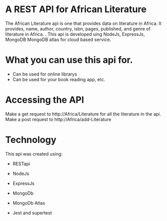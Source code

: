 # A REST API for African Literature

The African Literature api is one that provides data on literature in Africa. It provides, name, author, country, isbn, pages, published, and genre of literature in Africa. . This api is developed uing NodeJs, ExpressJs, MongoDB MongoDB atlas for cloud based service.                       

# What you can use this api for.
* Can be used for online librarys
* Can be used for your book reading app, etc.


# Accessing the API 
Make a get request to http://Africa/Literature for all the literature in the api.<br/>
Make a post request to http://Africa/add-Literature

# Technology
This api was created using:
* RESTapi
* NodeJs
* ExpressJs
* MongoDb
* MongoDb Atlas

* Jest and supertest 